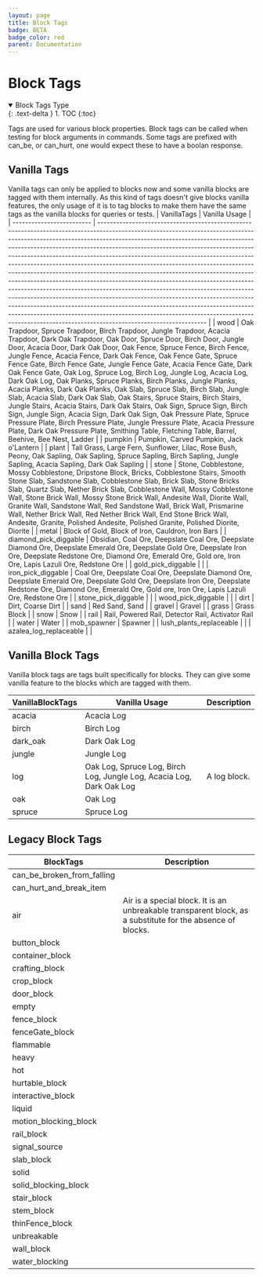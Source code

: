 ```yaml
---
layout: page
title: Block Tags
badge: BETA
badge_color: red
parent: Documentation
---
```


# Block Tags

<details id="toc" open markdown="block">
  <summary>
    Block Tags Type
  </summary>
  {: .text-delta }
1. TOC
{:toc}
</details>

Tags are used for various block properties. Block tags can be called when testing for block arguments in commands.
Some tags are prefixed with can_be, or can_hurt, one would expect these to have a boolan response.

## Vanilla Tags
Vanilla tags can only be applied to blocks now and some vanilla blocks are tagged with them internally. As this kind of tags doesn't give blocks vanilla features, the only usage of it is to tag blocks to make them have the same tags as the vanilla blocks for queries or tests.
| VanillaTags               | Vanilla Usage                                                                                                                                                                                                                                                                                                                                                                                                                                                                                                                                                                                                                                                                                                                                                                                                                                                                                                                                                                                              |
| ------------------------- | ---------------------------------------------------------------------------------------------------------------------------------------------------------------------------------------------------------------------------------------------------------------------------------------------------------------------------------------------------------------------------------------------------------------------------------------------------------------------------------------------------------------------------------------------------------------------------------------------------------------------------------------------------------------------------------------------------------------------------------------------------------------------------------------------------------------------------------------------------------------------------------------------------------------------------------------------------------------------------------------------------------- |
| wood                      | Oak Trapdoor, Spruce Trapdoor, Birch Trapdoor, Jungle Trapdoor, Acacia Trapdoor, Dark Oak Trapdoor, Oak Door, Spruce Door, Birch Door, Jungle Door, Acacia Door, Dark Oak Door, Oak Fence, Spruce Fence, Birch Fence, Jungle Fence, Acacia Fence, Dark Oak Fence, Oak Fence Gate, Spruce Fence Gate, Birch Fence Gate, Jungle Fence Gate, Acacia Fence Gate, Dark Oak Fence Gate, Oak Log, Spruce Log, Birch Log, Jungle Log, Acacia Log, Dark Oak Log, Oak Planks, Spruce Planks, Birch Planks, Jungle Planks, Acacia Planks, Dark Oak Planks, Oak Slab, Spruce Slab, Birch Slab, Jungle Slab, Acacia Slab, Dark Oak Slab, Oak Stairs, Spruce Stairs, Birch Stairs, Jungle Stairs, Acacia Stairs, Dark Oak Stairs, Oak Sign, Spruce Sign, Birch Sign, Jungle Sign, Acacia Sign, Dark Oak Sign, Oak Pressure Plate, Spruce Pressure Plate, Birch Pressure Plate, Jungle Pressure Plate, Acacia Pressure Plate, Dark Oak Pressure Plate, Smithing Table, Fletching Table, Barrel, Beehive, Bee Nest, Ladder |
| pumpkin                 | Pumpkin, Carved Pumpkin, Jack o'Lantern                                                                                                                                                                                                                                                                                                                                                                                                                                                                                                                                                                                                                                                                                                                                                                                                                                                                                                                                                                    |
| plant                   | Tall Grass, Large Fern, Sunflower, Lilac, Rose Bush, Peony, Oak Sapling, Oak Sapling, Spruce Sapling, Birch Sapling, Jungle Sapling, Acacia Sapling, Dark Oak Sapling                                                                                                                                                                                                                                                                                                                                                                                                                                                                                                                                                                                                                                                                                                                                                                                                                                      |
| stone                   | Stone, Cobblestone, Mossy Cobblestone, Dripstone Block, Bricks, Cobblestone Stairs, Smooth Stone Slab, Sandstone Slab, Cobblestone Slab, Brick Slab, Stone Bricks Slab, Quartz Slab, Nether Brick Slab, Cobblestone Wall, Mossy Cobblestone Wall, Stone Brick Wall, Mossy Stone Brick Wall, Andesite Wall, Diorite Wall, Granite Wall, Sandstone Wall, Red Sandstone Wall, Brick Wall, Prismarine Wall, Nether Brick Wall, Red Nether Brick Wall, End Stone Brick Wall, Andesite, Granite, Polished Andesite, Polished Granite, Polished Diorite, Diorite                                                                                                                                                                                                                                                                                                                                                                                                                                                  |
| metal                   | Block of Gold, Block of Iron, Cauldron, Iron Bars                                                                                                                                                                                                                                                                                                                                                                                                                                                                                                                                                                                                                                                                                                                                                                                                                                                                                                                                                          |
| diamond_pick_diggable   | Obsidian, Coal Ore, Deepslate Coal Ore, Deepslate Diamond Ore, Deepslate Emerald Ore, Deepslate Gold Ore, Deepslate Iron Ore, Deepslate Redstone Ore, Diamond Ore, Emerald Ore, Gold ore, Iron Ore, Lapis Lazuli Ore, Redstone Ore                                                                                                                                                                                                                                                                                                                                                                                                                                                                                                                                                                                                                                                                                                                                                                         |
| gold_pick_diggable      |                                                                                                                                                                                                                                                                                                                                                                                                                                                                                                                                                                                                                                                                                                                                                                                                                                                                                                                                                                                                            |
| iron_pick_diggable      | Coal Ore, Deepslate Coal Ore, Deepslate Diamond Ore, Deepslate Emerald Ore, Deepslate Gold Ore, Deepslate Iron Ore, Deepslate Redstone Ore, Diamond Ore, Emerald Ore, Gold ore, Iron Ore, Lapis Lazuli Ore, Redstone Ore                                                                                                                                                                                                                                                                                                                                                                                                                                                                                                                                                                                                                                                                                                                                                                                   |
| stone_pick_diggable     |                                                                                                                                                                                                                                                                                                                                                                                                                                                                                                                                                                                                                                                                                                                                                                                                                                                                                                                                                                                                            |
| wood_pick_diggable      |                                                                                                                                                                                                                                                                                                                                                                                                                                                                                                                                                                                                                                                                                                                                                                                                                                                                                                                                                                                                            |
| dirt                    | Dirt, Coarse Dirt                                                                                                                                                                                                                                                                                                                                                                                                                                                                                                                                                                                                                                                                                                                                                                                                                                                                                                                                                                                          |
| sand                    | Red Sand, Sand                                                                                                                                                                                                                                                                                                                                                                                                                                                                                                                                                                                                                                                                                                                                                                                                                                                                                                                                                                                             |
| gravel                  | Gravel                                                                                                                                                                                                                                                                                                                                                                                                                                                                                                                                                                                                                                                                                                                                                                                                                                                                                                                                                                                                     |
| grass                   | Grass Block                                                                                                                                                                                                                                                                                                                                                                                                                                                                                                                                                                                                                                                                                                                                                                                                                                                                                                                                                                                                |
| snow                    | Snow                                                                                                                                                                                                                                                                                                                                                                                                                                                                                                                                                                                                                                                                                                                                                                                                                                                                                                                                                                                                       |
| rail                    | Rail, Powered Rail, Detector Rail, Activator Rail                                                                                                                                                                                                                                                                                                                                                                                                                                                                                                                                                                                                                                                                                                                                                                                                                                                                                                                                                          |
| water                   | Water                                                                                                                                                                                                                                                                                                                                                                                                                                                                                                                                                                                                                                                                                                                                                                                                                                                                                                                                                                                                      |
| mob_spawner             | Spawner                                                                                                                                                                                                                                                                                                                                                                                                                                                                                                                                                                                                                                                                                                                                                                                                                                                                                                                                                                                                    |
| lush_plants_replaceable |                                                                                                                                                                                                                                                                                                                                                                                                                                                                                                                                                                                                                                                                                                                                                                                                                                                                                                                                                                                                            |
| azalea_log_replaceable  |                                                                                                                                                                                                                                                                                                                                                                                                                                                                                                                                                                                                                                                                                                                                                                                                                                                                                                                                                                                                            |

## Vanilla Block Tags
Vanilla block tags are tags built specifically for blocks. They can give some vanilla feature to the blocks which are tagged with them.

| VanillaBlockTags | Vanilla Usage                                                        | Description  |
| ---------------- | -------------------------------------------------------------------- | ------------ |
| acacia           | Acacia Log                                                           |
| birch            | Birch Log                                                            |              |
| dark_oak         | Dark Oak Log                                                         |
| jungle           | Jungle Log                                                           |
| log              | Oak Log, Spruce Log, Birch Log, Jungle Log, Acacia Log, Dark Oak Log | A log block. |
| oak              | Oak Log                                                              |              |
| spruce           | Spruce Log                                                           |              |


## Legacy Block Tags

| BlockTags                  | Description                                                                                                |
|----------------------------|------------------------------------------------------------------------------------------------------------|
| can_be_broken_from_falling |                                                                                                            |
| can_hurt_and_break_item    |                                                                                                            |
| air                        | Air is a special block. It is an unbreakable transparent block, as a substitute for the absence of blocks. |
| button_block               |                                                                                                            |
| container_block            |                                                                                                            |
| crafting_block             |                                                                                                            |
| crop_block                 |                                                                                                            |
| door_block                 |                                                                                                            |
| empty                      |                                                                                                            |
| fence_block                |                                                                                                            |
| fenceGate_block            |                                                                                                            |
| flammable                  |                                                                                                            |
| heavy                      |                                                                                                            |
| hot                        |                                                                                                            |
| hurtable_block             |                                                                                                            |
| interactive_block          |                                                                                                            |
| liquid                     |                                                                                                            |
| motion_blocking_block      |                                                                                                            |
| rail_block                 |                                                                                                            |
| signal_source              |                                                                                                            |
| slab_block                 |                                                                                                            |
| solid                      |                                                                                                            |
| solid_blocking_block       |                                                                                                            |
| stair_block                |                                                                                                            |
| stem_block                 |                                                                                                            |
| thinFence_block            |                                                                                                            |
| unbreakable                |                                                                                                            |
| wall_block                 |                                                                                                            |
| water_blocking             |                                                                                                            |
